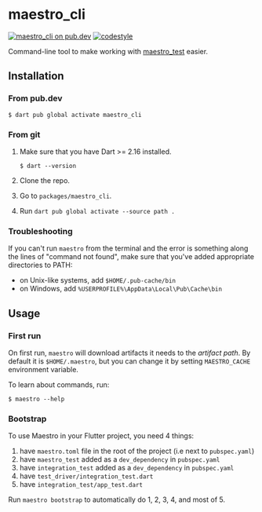 # maestro_cli

[![maestro_cli on pub.dev][pub_badge]][pub_link]
[![codestyle][pub_badge_style]][pub_badge_link]

Command-line tool to make working with [maestro_test][pub_link_test] easier.

## Installation

### From pub.dev

```
$ dart pub global activate maestro_cli
```

### From git

1. Make sure that you have Dart >= 2.16 installed.

   ```
   $ dart --version
   ```

2. Clone the repo.
3. Go to `packages/maestro_cli`.
4. Run `dart pub global activate --source path .`

### Troubleshooting

If you can't run `maestro` from the terminal and the error is something along
the lines of "command not found", make sure that you've added appropriate
directories to PATH:

- on Unix-like systems, add `$HOME/.pub-cache/bin`
- on Windows, add `%USERPROFILE%\AppData\Local\Pub\Cache\bin`

## Usage

### First run

On first run, `maestro` will download artifacts it needs to the _artifact path_.
By default it is `$HOME/.maestro`, but you can change it by setting
`MAESTRO_CACHE` environment variable.

To learn about commands, run:

```
$ maestro --help

```

### Bootstrap

To use Maestro in your Flutter project, you need 4 things:

1. have `maestro.toml` file in the root of the project (i.e next to
   `pubspec.yaml`)
2. have `maestro_test` added as a `dev_dependency` in `pubspec.yaml`
3. have `integration_test` added as a `dev_dependency` in `pubspec.yaml`
4. have `test_driver/integration_test.dart`
5. have `integration_test/app_test.dart`

Run `maestro bootstrap` to automatically do 1, 2, 3, 4, and most of 5.

[pub_badge]: https://img.shields.io/pub/v/maestro_cli.svg
[pub_link]: https://pub.dartlang.org/packages/maestro_cli
[pub_link_test]: https://pub.dartlang.org/packages/maestro_test
[pub_badge]: https://img.shields.io/pub/v/maestro_cli.svg
[pub_link]: https://pub.dartlang.org/packages/maestro_cli
[pub_badge_style]: https://img.shields.io/badge/style-leancode__lint-black
[pub_badge_link]: https://pub.dartlang.org/packages/leancode_lint
